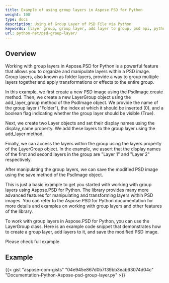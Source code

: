 ```yaml
---
title: Example of using group layers in Aspose.PSD for Python
weight: 100
type: docs
description: Using of Group Layer of PSD File via Python
keywords: [layer group, group layer, add layer to group, psd api, python, code sample]
url: python-net/psd-group-layer/
---
```


## **Overview**

Working with group layers in Aspose.PSD for Python is a powerful feature that allows you to organize and manipulate layers within a PSD image. Group layers, also known as folder layers, provide a way to group multiple layers together and apply transformations or effects to the entire group.

In this example, we first create a new PSD image using the PsdImage.create method. Then, we create a new LayerGroup object using the add_layer_group method of the PsdImage object. We provide the name of the group layer ("Folder"), the index at which it should be inserted (0), and a boolean flag indicating whether the group layer should be visible (True).

Next, we create two Layer objects and set their display names using the display_name property. We add these layers to the group layer using the add_layer method.

Finally, we can access the layers within the group using the layers property of the LayerGroup object. In the example, we assert that the display names of the first and second layers in the group are "Layer 1" and "Layer 2" respectively.

After manipulating the group layers, we can save the modified PSD image using the save method of the PsdImage object.

This is just a basic example to get you started with working with group layers using Aspose.PSD for Python. The library provides many more advanced features for manipulating and transforming layers within PSD images. You can refer to the Aspose.PSD for Python documentation for more details and examples on working with group layers and other features of the library.

To work with group layers in Aspose.PSD for Python, you can use the LayerGroup class. Here is an example code snippet that demonstrates how to create a group layer, add layers to it, and save the modified PSD image.

Please check full example.

## **Example**
{{< gist "aspose-com-gists" "04e945e867d0b7f39bb3eab63074d04c" "Documentation-Python-Aspose-psd-group-layer.py" >}}